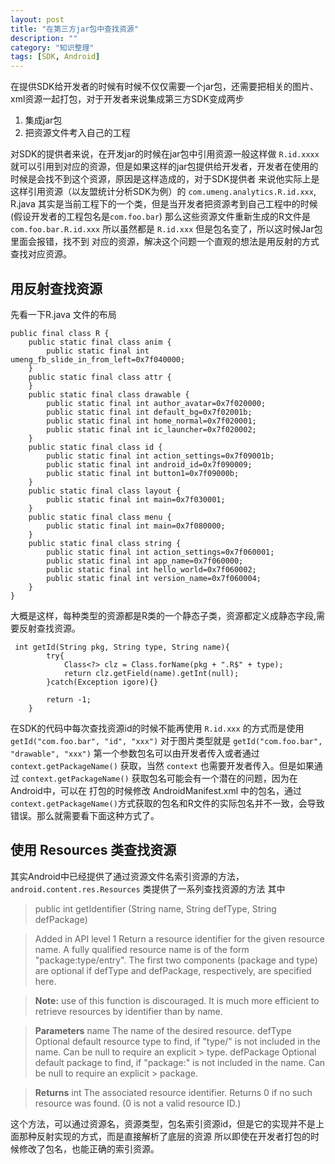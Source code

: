 ```yaml
---
layout: post
title: "在第三方jar包中查找资源"
description: ""
category: "知识整理"
tags: [SDK, Android]
---
```


在提供SDK给开发者的时候有时候不仅仅需要一个jar包，还需要把相关的图片、xml资源一起打包，对于开发者来说集成第三方SDK变成两步

1. 集成jar包
2. 把资源文件考入自己的工程

对SDK的提供者来说，在开发jar的时候在jar包中引用资源一般这样做  `R.id.xxxx` 就可以引用到对应的资源，但是如果这样的jar包提供给开发者，开发者在使用的时候是会找不到这个资源，原因是这样造成的，对于SDK提供者
来说他实际上是这样引用资源（以友盟统计分析SDK为例）的 `com.umeng.analytics.R.id.xxx`, R.java 其实是当前工程下的一个类，但是当开发者把资源考到自己工程中的时候(假设开发者的工程包名是`com.foo.bar`) 那么这些资源文件重新生成的R文件是 `com.foo.bar.R.id.xxx` 所以虽然都是 `R.id.xxx` 但是包名变了，所以这时候Jar包里面会报错，找不到
对应的资源，解决这个问题一个直观的想法是用反射的方式查找对应资源。

## 用反射查找资源

先看一下R.java 文件的布局

```
public final class R {
    public static final class anim {
        public static final int umeng_fb_slide_in_from_left=0x7f040000;
    }
    public static final class attr {
    }
    public static final class drawable {
        public static final int author_avatar=0x7f020000;
        public static final int default_bg=0x7f02001b;
        public static final int home_normal=0x7f020001;
        public static final int ic_launcher=0x7f020002;
    }
    public static final class id {
        public static final int action_settings=0x7f09001b;
        public static final int android_id=0x7f090009;
        public static final int button1=0x7f09000b;
    }
    public static final class layout {
        public static final int main=0x7f030001;
    }
    public static final class menu {
        public static final int main=0x7f080000;
    }
    public static final class string {
        public static final int action_settings=0x7f060001;
        public static final int app_name=0x7f060000;
        public static final int hello_world=0x7f060002;
        public static final int version_name=0x7f060004;
    }
}
```
大概是这样，每种类型的资源都是R类的一个静态子类，资源都定义成静态字段,需要反射查找资源。

```
 int getId(String pkg, String type, String name){
		try{
			Class<?> clz = Class.forName(pkg + ".R$" + type);
			return clz.getField(name).getInt(null);
		}catch(Exception igore){}
		
		return -1;
	}
```

在SDK的代码中每次查找资源id的时候不能再使用 `R.id.xxx` 的方式而是使用 `getId("com.foo.bar", "id", "xxx")` 对于图片类型就是 
`getId("com.foo.bar", "drawable", "xxx")` 第一个参数包名可以由开发者传入或者通过 `context.getPackageName()` 获取，当然 `context` 也需要开发者传入。但是如果通过 `context.getPackageName()` 获取包名可能会有一个潜在的问题，因为在Android中，可以在
打包的时候修改 AndroidManifest.xml 中的包名，通过`context.getPackageName()`方式获取的包名和R文件的实际包名并不一致，会导致
错误。那么就需要看下面这种方式了。


## 使用 Resources 类查找资源

其实Android中已经提供了通过资源文件名索引资源的方法，`android.content.res.Resources` 类提供了一系列查找资源的方法 其中

> public int getIdentifier (String name, String defType, String defPackage)

> Added in API level 1
> Return a resource identifier for the given resource name. A fully qualified resource name is of the form "package:type/entry". The first two components (package and type) are optional if defType and defPackage, respectively, are specified here.

> **Note:** use of this function is discouraged. It is much more efficient to retrieve resources by identifier than by name.

> **Parameters**
> name	The name of the desired resource.
> defType	Optional default resource type to find, if "type/" is not included in the name. Can be null to require an explicit > type.
> defPackage	Optional default package to find, if "package:" is not included in the name. Can be null to require an explicit > package.

> **Returns**
> int The associated resource identifier. Returns 0 if no such resource was found. (0 is not a valid resource ID.)

这个方法，可以通过资源名，资源类型，包名索引资源id，但是它的实现并不是上面那种反射实现的方式，而是直接解析了底层的资源
所以即使在开发者打包的时候修改了包名，也能正确的索引资源。


